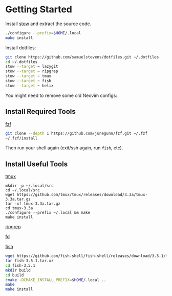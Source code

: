 # Getting Started

Install [stow](https://ftp.gnu.org/gnu/stow/) and extract the source code.

```sh
./configure --prefix=$HOME/.local
make install
```

Install dotfiles:

```sh
git clone https://github.com/samuelstevens/dotfiles.git ~/.dotfiles
cd ~/.dotfiles
stow --target ~ lazygit
stow --target ~ ripgrep
stow --target ~ tmux
stow --target ~ fish
stow --target ~ helix
```

You might need to remove some old Neovim configs:

## Install Required Tools

[fzf](https://github.com/junegunn/fzf#using-git)

```sh
git clone --depth 1 https://github.com/junegunn/fzf.git ~/.fzf
~/.fzf/install
```

Then run your shell again (exit/ssh again, run `fish`, etc).

## Install Useful Tools


[tmux](https://github.com/tmux/tmux/wiki/Installing#installing-tmux)

```
mkdir -p ~/.local/src
cd ~/.local/src
wget https://github.com/tmux/tmux/releases/download/3.3a/tmux-3.3a.tar.gz
tar -xf tmux-3.3a.tar.gz
cd tmux-3.3a
./configure --prefix ~/.local && make
make install
```

[ripgrep](https://github.com/BurntSushi/ripgrep/releases/tag/13.0.0)

[fd](https://github.com/sharkdp/fd/releases/tag/v8.4.0)

[fish](https://fishshell.com)

```sh
wget https://github.com/fish-shell/fish-shell/releases/download/3.5.1/fish-3.5.1.tar.xz 
tar fish-3.5.1.tar.xz
cd fish-3.5.1
mkdir build
cd build
cmake -DCMAKE_INSTALL_PREFIX=$HOME/.local ..
make
make install
```
